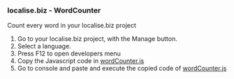 ### localise.biz - WordCounter
Count every word in your localise.biz project

1. Go to your localise.biz project, with the Manage button.
2. Select a language.
3. Press F12 to open developers menu
4. Copy the Javascript code in [wordCounter.js](wordCounter.js)
5. Go to console and paste and execute the copied code of [wordCounter.js](wordCounter.js)
